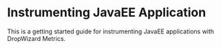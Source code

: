 # Instrumenting JavaEE Application

This is a getting started guide for instrumenting JavaEE applications with DropWizard Metrics.
